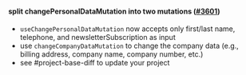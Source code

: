 #### split changePersonalDataMutation into two mutations ([#3601](https://github.com/shopsys/shopsys/pull/3601))

- `useChangePersonalDataMutation` now accepts only first/last name, telephone, and newsletterSubscription as input
- use `changeCompanyDataMutation` to change the company data (e.g., billing address, company name, company number, etc.)
- see #project-base-diff to update your project
